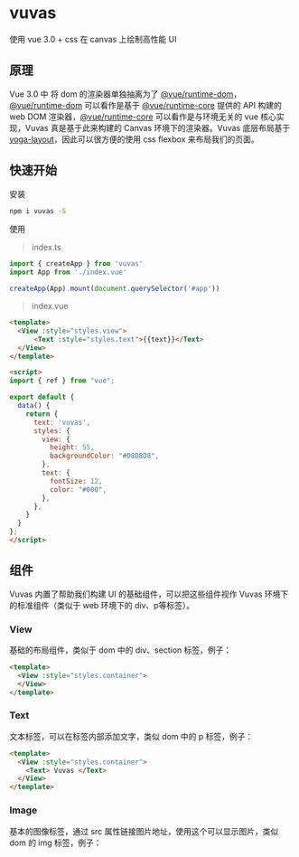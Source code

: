 # vuvas

使用 vue 3.0 + css 在 canvas 上绘制高性能 UI

## 原理

Vue 3.0 中 将 dom 的渲染器单独抽离为了 [@vue/runtime-dom](https://github.com/vuejs/vue-next/tree/master/packages/runtime-dom)，[@vue/runtime-dom](https://github.com/vuejs/vue-next/tree/master/packages/runtime-dom) 可以看作是基于 [@vue/runtime-core](https://github.com/vuejs/vue-next/tree/master/packages/runtime-core) 提供的 API 构建的 web DOM 渲染器，[@vue/runtime-core](https://github.com/vuejs/vue-next/tree/master/packages/runtime-core) 可以看作是与环境无关的 vue 核心实现，Vuvas 真是基于此来构建的 Canvas 环境下的渲染器。Vuvas 底层布局基于 [yoga-layout](https://github.com/facebook/yoga)，因此可以很方便的使用 css flexbox 来布局我们的页面。

## 快速开始

安装

```bash
npm i vuvas -S
```

使用

> index.ts

```js
import { createApp } from 'vuvas'
import App from './index.vue'

createApp(App).mount(document.querySelector('#app'))
```

> index.vue

```html
<template>
  <View :style="styles.view">
      <Text :style="styles.text">{{text}}</Text>
  </View>
</template>

<script>
import { ref } from "vue";

export default {
  data() {
    return {
      text: 'vuvas',
      styles: {
        view: {
          height: 55,
          backgroundColor: "#D8D8D8",
        },
        text: {
          fontSize: 12,
          color: "#000",
        },
      },
    }
  }
};
</script>
```

## 组件

Vuvas 内置了帮助我们构建 UI 的基础组件，可以把这些组件视作 Vuvas 环境下的标准组件（类似于 web 环境下的 div、p等标签）。

### View

基础的布局组件，类似于 dom 中的 div、section 标签，例子：

```html
<template>
  <View :style="styles.container">
  </View>
</template>
```

### Text

文本标签，可以在标签内部添加文字，类似 dom 中的 p 标签，例子：

```html
<template>
  <View :style="styles.container">
    <Text> Vuvas </Text>
  </View>
</template>
```

### Image

基本的图像标签，通过 src 属性链接图片地址，使用这个可以显示图片，类似 dom 的 img 标签，例子：

```html

```


